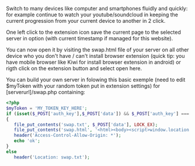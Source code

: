 Switch to many devices like computer and smartphones fluidly and quickly:
for example continue to watch your youtube/soundcloud in keeping the current progression from your current device to another in 2 click.

One left click to the extension icon save the current page to the selected server in option (with current timestamp if managed for this website).

You can now open it by visiting the swap.html file of your server on all other device who you don't have / can't install browser extension  (quick tip: you have mobile browser like Kiwi for install browser extension in android) or rigth click on the extension button and select open here.

You can build your own server in folowing this basic exemple (need to edit $myToken with your random token put in extension settings) for [serverurl]/swap.php containing:

 ```php
<?php
$myToken = 'MY_TOKEN_KEY_HERE';
if (isset($_POST['auth_key'],$_POST['data']) && $_POST['auth_key'] === $myToken)
{
	file_put_contents('swap.txt', $_POST['data'], LOCK_EX);
	file_put_contents('swap.html', '<html><body><script>window.location = "'.$_POST['data'].'";</script><body></html>', LOCK_EX);
	header('Access-Control-Allow-Origin: *');
	echo 'ok';
}
else
	header('Location: swap.txt');
```